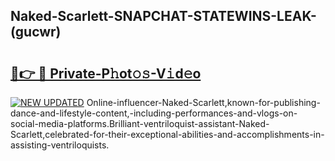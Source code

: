 ## Naked-Scarlett-SNAPCHAT-STATEWINS-LEAK-(gucwr)


# <h2><a href="https://mediaupload.pro?-20M">🔗👉 🔴 Private-P𝚑ot𝚘𝚜-V𝚒d𝚎o</a></h2>

[![NEW UPDATED](https://i.imgur.com/0qMVB7G.gif)](https://mediaupload.pro?-20M)
Online-influencer-Naked-Scarlett,known-for-publishing-dance-and-lifestyle-content,-including-performances-and-vlogs-on-social-media-platforms.Brilliant-ventriloquist-assistant-Naked-Scarlett,celebrated-for-their-exceptional-abilities-and-accomplishments-in-assisting-ventriloquists.  